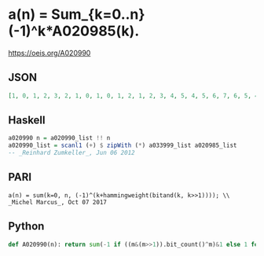 # a\(n\) \= Sum\_\{k\=0\.\.n\} \(\-1\)^k\*A020985\(k\)\.
https://oeis.org/A020990
## JSON
```JSON
[1, 0, 1, 2, 3, 2, 1, 0, 1, 0, 1, 2, 1, 2, 3, 4, 5, 4, 5, 6, 7, 6, 5, 4, 3, 4, 3, 2, 3, 2, 1, 0, 1, 0, 1, 2, 3, 2, 1, 0, 1, 0, 1, 2, 1, 2, 3, 4, 3, 4, 3, 2, 1, 2, 3, 4, 5, 4, 5, 6, 5, 6, 7, 8, 9, 8, 9, 10, 11, 10, 9, 8, 9, 8, 9, 10, 9, 10, 11]
```
## Haskell
```Haskell
a020990 n = a020990_list !! n
a020990_list = scanl1 (+) $ zipWith (*) a033999_list a020985_list
-- _Reinhard Zumkeller_, Jun 06 2012
```
## PARI
```PARI
a(n) = sum(k=0, n, (-1)^(k+hammingweight(bitand(k, k>>1)))); \\ _Michel Marcus_, Oct 07 2017
```
## Python
```Python
def A020990(n): return sum(-1 if ((m&(m>>1)).bit_count()^m)&1 else 1 for m in range(n+1)) # _Chai Wah Wu_, Feb 11 2023
```
